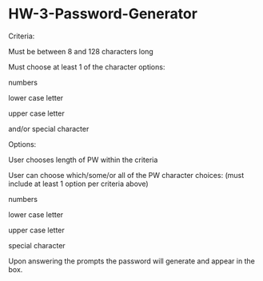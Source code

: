 # HW-3-Password-Generator

Criteria:

Must be between 8 and 128 characters long

Must choose at least 1 of the character options:

numbers

lower case letter

upper case letter

and/or special character

Options:

User chooses length of PW within the criteria

User can choose which/some/or all of the PW character choices: (must include at least 1 option per criteria above)

numbers

lower case letter

upper case letter

special character

Upon answering the prompts the password will generate and appear in the box.
